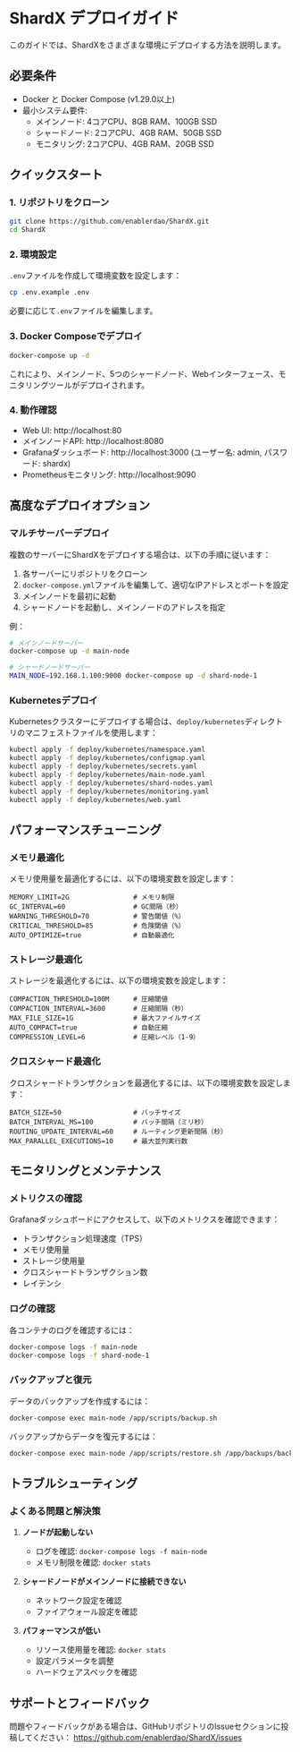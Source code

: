 # ShardX デプロイガイド

このガイドでは、ShardXをさまざまな環境にデプロイする方法を説明します。

## 必要条件

- Docker と Docker Compose (v1.29.0以上)
- 最小システム要件:
  - メインノード: 4コアCPU、8GB RAM、100GB SSD
  - シャードノード: 2コアCPU、4GB RAM、50GB SSD
  - モニタリング: 2コアCPU、4GB RAM、20GB SSD

## クイックスタート

### 1. リポジトリをクローン

```bash
git clone https://github.com/enablerdao/ShardX.git
cd ShardX
```

### 2. 環境設定

`.env`ファイルを作成して環境変数を設定します：

```bash
cp .env.example .env
```

必要に応じて`.env`ファイルを編集します。

### 3. Docker Composeでデプロイ

```bash
docker-compose up -d
```

これにより、メインノード、5つのシャードノード、Webインターフェース、モニタリングツールがデプロイされます。

### 4. 動作確認

- Web UI: http://localhost:80
- メインノードAPI: http://localhost:8080
- Grafanaダッシュボード: http://localhost:3000 (ユーザー名: admin, パスワード: shardx)
- Prometheusモニタリング: http://localhost:9090

## 高度なデプロイオプション

### マルチサーバーデプロイ

複数のサーバーにShardXをデプロイする場合は、以下の手順に従います：

1. 各サーバーにリポジトリをクローン
2. `docker-compose.yml`ファイルを編集して、適切なIPアドレスとポートを設定
3. メインノードを最初に起動
4. シャードノードを起動し、メインノードのアドレスを指定

例：

```bash
# メインノードサーバー
docker-compose up -d main-node

# シャードノードサーバー
MAIN_NODE=192.168.1.100:9000 docker-compose up -d shard-node-1
```

### Kubernetesデプロイ

Kubernetesクラスターにデプロイする場合は、`deploy/kubernetes`ディレクトリのマニフェストファイルを使用します：

```bash
kubectl apply -f deploy/kubernetes/namespace.yaml
kubectl apply -f deploy/kubernetes/configmap.yaml
kubectl apply -f deploy/kubernetes/secrets.yaml
kubectl apply -f deploy/kubernetes/main-node.yaml
kubectl apply -f deploy/kubernetes/shard-nodes.yaml
kubectl apply -f deploy/kubernetes/monitoring.yaml
kubectl apply -f deploy/kubernetes/web.yaml
```

## パフォーマンスチューニング

### メモリ最適化

メモリ使用量を最適化するには、以下の環境変数を設定します：

```
MEMORY_LIMIT=2G                # メモリ制限
GC_INTERVAL=60                 # GC間隔（秒）
WARNING_THRESHOLD=70           # 警告閾値（%）
CRITICAL_THRESHOLD=85          # 危険閾値（%）
AUTO_OPTIMIZE=true             # 自動最適化
```

### ストレージ最適化

ストレージを最適化するには、以下の環境変数を設定します：

```
COMPACTION_THRESHOLD=100M      # 圧縮閾値
COMPACTION_INTERVAL=3600       # 圧縮間隔（秒）
MAX_FILE_SIZE=1G               # 最大ファイルサイズ
AUTO_COMPACT=true              # 自動圧縮
COMPRESSION_LEVEL=6            # 圧縮レベル（1-9）
```

### クロスシャード最適化

クロスシャードトランザクションを最適化するには、以下の環境変数を設定します：

```
BATCH_SIZE=50                  # バッチサイズ
BATCH_INTERVAL_MS=100          # バッチ間隔（ミリ秒）
ROUTING_UPDATE_INTERVAL=60     # ルーティング更新間隔（秒）
MAX_PARALLEL_EXECUTIONS=10     # 最大並列実行数
```

## モニタリングとメンテナンス

### メトリクスの確認

Grafanaダッシュボードにアクセスして、以下のメトリクスを確認できます：

- トランザクション処理速度（TPS）
- メモリ使用量
- ストレージ使用量
- クロスシャードトランザクション数
- レイテンシ

### ログの確認

各コンテナのログを確認するには：

```bash
docker-compose logs -f main-node
docker-compose logs -f shard-node-1
```

### バックアップと復元

データのバックアップを作成するには：

```bash
docker-compose exec main-node /app/scripts/backup.sh
```

バックアップからデータを復元するには：

```bash
docker-compose exec main-node /app/scripts/restore.sh /app/backups/backup-20230101.tar.gz
```

## トラブルシューティング

### よくある問題と解決策

1. **ノードが起動しない**
   - ログを確認: `docker-compose logs -f main-node`
   - メモリ制限を確認: `docker stats`

2. **シャードノードがメインノードに接続できない**
   - ネットワーク設定を確認
   - ファイアウォール設定を確認

3. **パフォーマンスが低い**
   - リソース使用量を確認: `docker stats`
   - 設定パラメータを調整
   - ハードウェアスペックを確認

## サポートとフィードバック

問題やフィードバックがある場合は、GitHubリポジトリのIssueセクションに投稿してください：
https://github.com/enablerdao/ShardX/issues